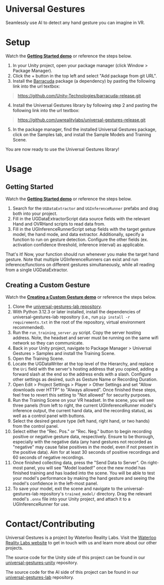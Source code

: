 # Universal Gestures

Seamlessly use AI to detect any hand gesture you can imagine in VR.

# Setup

Watch the [**Getting Started demo**](https://www.youtube.com/watch?v=daMcOk1g8BM&list=PLOsZCVyu97OQ65r99WXG5chM_k2SpovKT)
or reference the steps below.

1. In your Unity project, open your package manager (click Window > Package Manager).
2. Click the + button in the top left and select "Add package from git URL".
3. Install the [Barracuda](https://github.com/Unity-Technologies/barracuda-release) package
   (a dependency) by pasting the following link into the url textbox:

> https://github.com/Unity-Technologies/barracuda-release.git

4. Install the Universal Gestures library by following step 2 and pasting the following link into the url textbox:

> https://github.com/uwrealitylabs/universal-gestures-release.git

5. In the package manager, find the installed Universal Gestures package, click on the Samples tab,
   and install the Sample Models and Training Scene.

You are now ready to use the Universal Gestures library!

# Usage

## Getting Started

Watch the [**Getting Started demo**](https://www.youtube.com/watch?v=daMcOk1g8BM&list=PLOsZCVyu97OQ65r99WXG5chM_k2SpovKT)
or reference the steps below.

1. Search for the `UGDataExtractor` and `UGInferenceRunner` prefabs and drag both into your project.
2. Fill in the UGDataExtractorScript data source fields with the relevant Hand and OVRHand scripts to read data from.
3. Fill in the UGInferenceRunnerScript setup fields with the target gesture model, the hand mode, and data extractor.
   Additionally, specify a function to run on gesture detection. Configure the other fields (ex. activation confidence threshold, inference interval) as applicable.

That's it! Now, your function should run whenever you make the target hand gesture.
Note that multiple UGInferenceRunners can exist and run inference/functions on different gestures simultaneously,
while all reading from a single UGDataExtractor.

## Creating a Custom Gesture

Watch the [**Creating a Custom Gesture demo**](https://www.youtube.com/watch?v=jDjiCyg7XCA&list=PLOsZCVyu97OQ65r99WXG5chM_k2SpovKT&index=2)
or reference the steps below.

1. Clone the [universal-gestures-lab repository](https://github.com/uwrealitylabs/universal-gestures-lab).
2. With Python 3.12.3 or later installed, install the dependencies of universal-gestures-lab repository
   (i.e., run `pip install -r requirements.txt` in the root of the repository, virtual environment recommended).
3. Run the `run_training_server.py` script. Copy the server hosting address. Note, the headset and server must be
   running on the same wifi network so they can communicate.
4. Back in your Unity project, navigate to Package Manager > Universal Gestures > Samples and install the Training Scene.
5. Open the Training Scene.
6. Locate the UGDataWriter at the top level of the Hierarchy, and replace the `Uri` field with the server's hosting address that you copied,
   adding a forward slash at the end so the address ends with a slash.
   Configure other settings as desired, such as Gesture Name or Recording Duration.
7. Open Edit > Project Settings > Player > Other Settings and set "Allow downloads over HTTP"
   to "Always allowed". Once finished these steps, feel free to revert this setting to "Not allowed"
   for security purposes.
8. Run the Training Scene on your VR headset. In the scene, you will see three panels
   (from left to right, the current UGInferenceRunner model's inference output, the current hand data, and the recording status),
   as well as a control panel with buttons.
9. Select the desired gesture type (left hand, right hand, or two hands) from the control panel.
10. Select either the "Rec. Pos." or "Rec. Neg." button to begin recording positive or negative gesture data, respectively.
    Ensure to be thorough, especially with the negative data (any hand gestures not recorded as "negative" may cause false
    positives in the model, even if not present in the positive data).
    Aim for at least 30 seconds of positive recordings and 60 seconds of negative recordings.
11. Once finished collecting data, press the "Send Data to Server".
    On right-most panel, you will see "Model loaded!" once the new model has finished training and has loaded into the scene.
    You will be able to test your model's performance by making the hand gesture and seeing the model's confidence in the left-most panel.
12. To save your model, exit the scene and navigate to the universal-gestures-lab repository's `trained_model/` directory.
    Drag the relevant model's `.onnx` file into your Unity project, and attach it to a UGInferenceRunner for use.

# Contact/Contributing

Universal Gestures is a project by Waterloo Reality Labs.
Visit the
[Waterloo Reality Labs website](https://uwrealitylabs.com/)
to get in touch with us and learn more about our other projects.

The source code for the Unity side of this project can be found in our
[universal-gestures-unity](https://github.com/uwrealitylabs/universal-gestures-unity)
repository.

The source code for the AI side of this project can be found in our
[universal-gestures-lab](https://github.com/uwrealitylabs/universal-gestures-lab)
repository.
